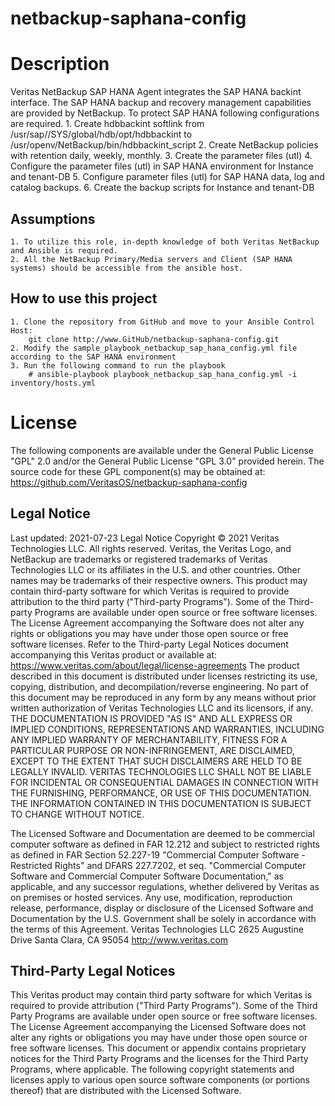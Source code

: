# netbackup-saphana-config

# Description

Veritas NetBackup SAP HANA Agent integrates the SAP HANA backint interface.
The SAP HANA backup and recovery management capabilities are provided by NetBackup. 
To protect SAP HANA following configurations are required.
    1. Create hdbbackint softlink from /usr/sap/<SID>/SYS/global/hdb/opt/hdbbackint to /usr/openv/NetBackup/bin/hdbbackint_script
    2. Create NetBackup policies with retention daily, weekly, monthly.
    3. Create the parameter files (utl)
    4. Configure the parameter files (utl) in SAP HANA environment for Instance and tenant-DB
    5. Configure parameter files (utl) for SAP HANA data, log and catalog backups. 
    6. Create the backup scripts for Instance and tenant-DB
 
## Assumptions
	1. To utilize this role, in-depth knowledge of both Veritas NetBackup and Ansible is required.
	2. All the NetBackup Primary/Media servers and Client (SAP HANA systems) should be accessible from the ansible host.

## How to use this project
	1. Clone the repository from GitHub and move to your Ansible Control Host:
		git clone http://www.GitHub/netbackup-saphana-config.git
	2. Modify the sample_playbook_netbackup_sap_hana_config.yml file according to the SAP HANA environment
	3. Run the following command to run the playbook
		# ansible-playbook playbook_netbackup_sap_hana_config.yml -i inventory/hosts.yml

# License

The following components are available under the General Public License "GPL" 2.0 and/or the General Public License "GPL 3.0" provided herein. The source code for these GPL component(s) may be obtained at: https://github.com/VeritasOS/netbackup-saphana-config

## Legal Notice
Last updated: 2021-07-23
Legal Notice
Copyright © 2021 Veritas Technologies LLC. All rights reserved.
Veritas, the Veritas Logo, and NetBackup are trademarks or registered trademarks of Veritas Technologies LLC or its affiliates in the U.S. and other countries. Other names may be trademarks of their respective owners.
This product may contain third-party software for which Veritas is required to provide attribution to the third party ("Third-party Programs"). Some of the Third-party Programs are available under open source or free software licenses. The License Agreement accompanying the Software does not alter any rights or obligations you may have under those open source or free software licenses. Refer to the Third-party Legal Notices document accompanying this Veritas product or available at: https://www.veritas.com/about/legal/license-agreements
The product described in this document is distributed under licenses restricting its use, copying, distribution, and decompilation/reverse engineering. No part of this document may be reproduced in any form by any means without prior written authorization of Veritas Technologies LLC and its licensors, if any.
THE DOCUMENTATION IS PROVIDED "AS IS" AND ALL EXPRESS OR IMPLIED CONDITIONS, REPRESENTATIONS AND WARRANTIES, INCLUDING ANY IMPLIED WARRANTY OF MERCHANTABILITY, FITNESS FOR A PARTICULAR PURPOSE OR NON-INFRINGEMENT, ARE DISCLAIMED, EXCEPT TO THE EXTENT THAT SUCH DISCLAIMERS ARE HELD TO BE LEGALLY INVALID. VERITAS TECHNOLOGIES LLC SHALL NOT BE LIABLE FOR INCIDENTAL OR CONSEQUENTIAL DAMAGES IN
CONNECTION WITH THE FURNISHING, PERFORMANCE, OR USE OF THIS
DOCUMENTATION. THE INFORMATION CONTAINED IN THIS DOCUMENTATION IS SUBJECT TO CHANGE WITHOUT NOTICE.

The Licensed Software and Documentation are deemed to be commercial computer software as defined in FAR 12.212 and subject to restricted rights as defined in FAR Section 52.227-19 "Commercial Computer Software - Restricted Rights" and DFARS 227.7202, et seq. "Commercial Computer Software and Commercial Computer Software Documentation," as applicable, and any successor regulations, whether delivered by Veritas as on premises or hosted services. Any use, modification, reproduction release, performance, display or disclosure
of the Licensed Software and Documentation by the U.S. Government shall be solely in accordance with the terms of this Agreement.
Veritas Technologies LLC
2625 Augustine Drive
Santa Clara, CA 95054
http://www.veritas.com

## Third-Party Legal Notices
This Veritas product may contain third party software for which Veritas is required to provide attribution ("Third Party Programs"). Some of the Third Party Programs are available under open source or free software licenses. The License Agreement accompanying the Licensed Software does not alter any rights or obligations you may have under those open source or free software licenses. This document or appendix contains proprietary notices for the Third Party Programs and the licenses for the Third Party Programs, where applicable.
The following copyright statements and licenses apply to various open source software components (or portions thereof) that are distributed with the Licensed Software.

